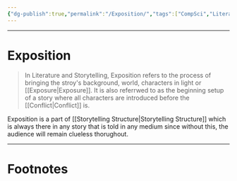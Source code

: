 ```yaml
---
{"dg-publish":true,"permalink":"/Exposition/","tags":["CompSci","Literature"]}
---
```



---
# Exposition
> In Literature and Storytelling, Exposition refers to the process of bringing the stroy's background, world, characters in light or [[Exposure\|Exposure]]. It is also referrwed to as the beginning setup of a story where all characters are introduced before the [[Conflict\|Conflict]] is.

Exposition is a part of [[Storytelling Structure\|Storytelling Structure]] which is always there in any story that is told in any medium since without this, the audience will remain clueless thorughout.



---
# Footnotes
